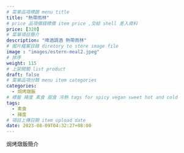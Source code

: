 ```yaml
---
# 菜單品項標題 menu title 
title: "熱帶雨林"
# price 品項價錢標價 item price ,交給 shell 差入資料
price: [320] 
# 菜單項目簡介 
description: "啤酒調酒 熱帶雨林"
# 圖片檔案目錄 diretory to store image file
image : "images/estern-meal2.jpeg"
# 排序
weight: 115 
# 上架開關 list product 
draft: false
# 菜單品項分類 menu item categories 
categories:
  - 焗烤燉飯
# 標籤 辣度 素食 甜食 冷熱 tags for spicy vegan sweet hot and cold 
tags:
  - 素食
  - 辣度
# 項目上傳日期 item upload date 
date: 2023-08-09T04:32:27+08:00
---
```


焗烤燉飯簡介
